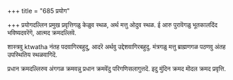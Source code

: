+++
title = "685 प्रयोग"

+++
प्रयोगदल्लिन प्रमुख प्रवृत्तिगळु केळुव स्थळ, अर्थ मत्तु ओदुव स्थळ. ई आरु पुरावॆगळु भूतकालदिंद भविष्यदवरॆगॆ, आत्मद क्रमदल्लिवॆ.

शास्त्रवु ktwatha नंतह पदवागिरबहुदु, आदरॆ अर्थवु उद्देशवागिरबहुदु. मंत्रगळु मत्तु ब्राह्मणगळ पठणवु अंतह उपस्थितिय स्थळवागिदॆ.

प्रधान क्रमदल्लिरुव अंगगळ क्रमवन्नु प्रधान क्रमवॆंदु परिगणिसलागुत्तदॆ. इदु मुंदिन क्रमद मॊदल क्रमद प्रवृत्ति.

